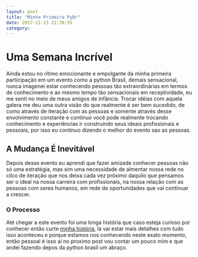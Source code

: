 ```yaml
---
layout: post
title: "Minha Primeira PyBr"
date: 2017-11-13 22:30:55
category:
---
```

# Uma Semana Incrível

Ainda estou no rítimo emocionante e empolgante da minha primeira participação em um evento como a python Brasil, demais sensacional, nunca imagenei estar conhecendo pessoas tão extraordinárias em termos de conhecimento e ao mesmo tempo tão sensacionais em receptividade, eu me senti no meio de meus amigos de infância. Trocar idéias com aquela galera me deu uma outra visão do que realmente é ser bem sucedido, de como através de iteração com as pessoas e somente através desse envolvimento constante e continuo você pode realmente trocando conhecimento e experiências ir construindo seus ideais profissionais e pessoais, por isso eu continuo dizendo o melhor do evento sao as pessoas.

## A Mudança É Inevitável

Depois desse evento eu aprendi que fazer amizade conhecer pessoas não só uma estratégia, mas sim uma necessidade de almentar nossa rede no cilco de iteração que nos deixa cada vez próximo daquilo que pensamos ser o ideal na nossa carreira com profissionais, na nossa relação com as pessoas com seres humanos, em rede de oportunidades que vai continuar a crescer.

### O Processo 

Até chegar a este evento foi uma longa história que caso esteja curioso por conhecer então curte [minha história](http://henriquebastos.net/conheca-gleison-oliveira/), lá vai estar mais detalhes com tudo isso aconteceu e porque estamos nos conhecendo neste exato momento, então pessoal é isso aí no proximo post vou contar um pouco mim e que andei fazendo depos da python brasil um abraço. 